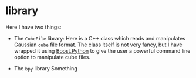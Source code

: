 library
=======

Here I have two things:
* The `CubeFile` library: Here is a C++ class which reads and manipulates Gaussian `cube` file format. The class itself
is not very fancy, but I have wrapped it using [Boost.Python](http://www.boost.org/doc/libs/1_58_0/libs/python/doc)
to give the user a powerful command line option to manipulate cube files.

* The `bpy` library
Something
